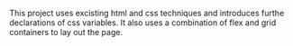 This project uses excisting html and css techniques and introduces furthe declarations of
css variables. It also uses a combination of flex and grid containers to lay out the page.

